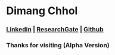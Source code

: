 # Dimang Chhol
### [Linkedin](https://www.linkedin.com/in/dimangchhol)  | [ResearchGate](https://www.researchgate.net/profile/Dimang-Chhol) | [Github](https://github.com/dimangite/) 

### Thanks for visiting (Alpha Version)

